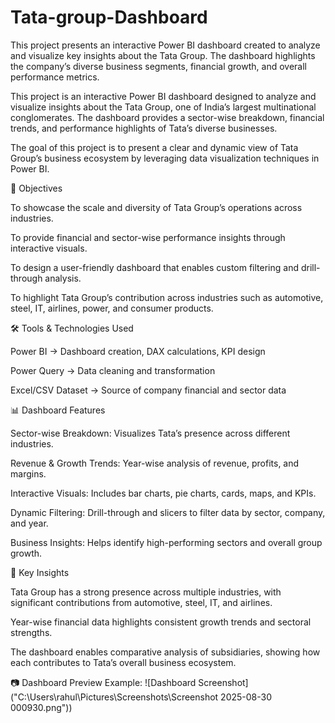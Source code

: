 # Tata-group-Dashboard
This project presents an interactive Power BI dashboard created to analyze and visualize key insights about the Tata Group. The dashboard highlights the company’s diverse business segments, financial growth, and overall performance metrics.



This project is an interactive Power BI dashboard designed to analyze and visualize insights about the Tata Group, one of India’s largest multinational conglomerates. The dashboard provides a sector-wise breakdown, financial trends, and performance highlights of Tata’s diverse businesses.

The goal of this project is to present a clear and dynamic view of Tata Group’s business ecosystem by leveraging data visualization techniques in Power BI.

🎯 Objectives

To showcase the scale and diversity of Tata Group’s operations across industries.

To provide financial and sector-wise performance insights through interactive visuals.

To design a user-friendly dashboard that enables custom filtering and drill-through analysis.

To highlight Tata Group’s contribution across industries such as automotive, steel, IT, airlines, power, and consumer products.

🛠️ Tools & Technologies Used

Power BI → Dashboard creation, DAX calculations, KPI design

Power Query → Data cleaning and transformation

Excel/CSV Dataset → Source of company financial and sector data

📊 Dashboard Features

Sector-wise Breakdown: Visualizes Tata’s presence across different industries.

Revenue & Growth Trends: Year-wise analysis of revenue, profits, and margins.

Interactive Visuals: Includes bar charts, pie charts, cards, maps, and KPIs.

Dynamic Filtering: Drill-through and slicers to filter data by sector, company, and year.

Business Insights: Helps identify high-performing sectors and overall group growth.

🚀 Key Insights

Tata Group has a strong presence across multiple industries, with significant contributions from automotive, steel, IT, and airlines.

Year-wise financial data highlights consistent growth trends and sectoral strengths.

The dashboard enables comparative analysis of subsidiaries, showing how each contributes to Tata’s overall business ecosystem.



📷 Dashboard Preview
Example: ![Dashboard Screenshot]("C:\Users\rahul\Pictures\Screenshots\Screenshot 2025-08-30 000930.png"))

